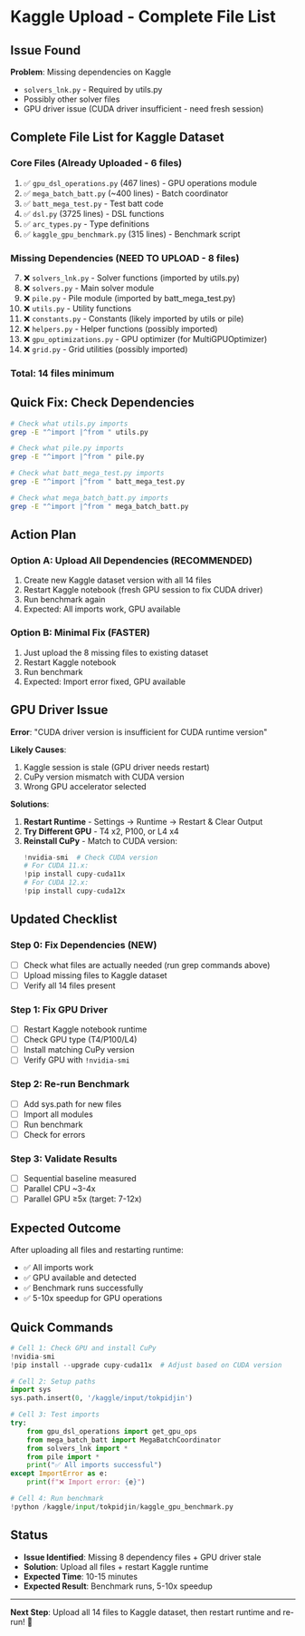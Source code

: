 # Kaggle Upload - Complete File List

## Issue Found

**Problem**: Missing dependencies on Kaggle
- `solvers_lnk.py` - Required by utils.py
- Possibly other solver files
- GPU driver issue (CUDA driver insufficient - need fresh session)

## Complete File List for Kaggle Dataset

### Core Files (Already Uploaded - 6 files)
1. ✅ `gpu_dsl_operations.py` (467 lines) - GPU operations module
2. ✅ `mega_batch_batt.py` (~400 lines) - Batch coordinator
3. ✅ `batt_mega_test.py` - Test batt code
4. ✅ `dsl.py` (3725 lines) - DSL functions
5. ✅ `arc_types.py` - Type definitions
6. ✅ `kaggle_gpu_benchmark.py` (315 lines) - Benchmark script

### Missing Dependencies (NEED TO UPLOAD - 8 files)
7. ❌ `solvers_lnk.py` - Solver functions (imported by utils.py)
8. ❌ `solvers.py` - Main solver module
9. ❌ `pile.py` - Pile module (imported by batt_mega_test.py)
10. ❌ `utils.py` - Utility functions
11. ❌ `constants.py` - Constants (likely imported by utils or pile)
12. ❌ `helpers.py` - Helper functions (possibly imported)
13. ❌ `gpu_optimizations.py` - GPU optimizer (for MultiGPUOptimizer)
14. ❌ `grid.py` - Grid utilities (possibly imported)

### Total: 14 files minimum

## Quick Fix: Check Dependencies

```bash
# Check what utils.py imports
grep -E "^import |^from " utils.py

# Check what pile.py imports
grep -E "^import |^from " pile.py

# Check what batt_mega_test.py imports
grep -E "^import |^from " batt_mega_test.py

# Check what mega_batch_batt.py imports
grep -E "^import |^from " mega_batch_batt.py
```

## Action Plan

### Option A: Upload All Dependencies (RECOMMENDED)
1. Create new Kaggle dataset version with all 14 files
2. Restart Kaggle notebook (fresh GPU session to fix CUDA driver)
3. Run benchmark again
4. Expected: All imports work, GPU available

### Option B: Minimal Fix (FASTER)
1. Just upload the 8 missing files to existing dataset
2. Restart Kaggle notebook
3. Run benchmark
4. Expected: Import error fixed, GPU available

## GPU Driver Issue

**Error**: "CUDA driver version is insufficient for CUDA runtime version"

**Likely Causes**:
1. Kaggle session is stale (GPU driver needs restart)
2. CuPy version mismatch with CUDA version
3. Wrong GPU accelerator selected

**Solutions**:
1. **Restart Runtime** - Settings → Runtime → Restart & Clear Output
2. **Try Different GPU** - T4 x2, P100, or L4 x4
3. **Reinstall CuPy** - Match to CUDA version:
   ```python
   !nvidia-smi  # Check CUDA version
   # For CUDA 11.x:
   !pip install cupy-cuda11x
   # For CUDA 12.x:
   !pip install cupy-cuda12x
   ```

## Updated Checklist

### Step 0: Fix Dependencies (NEW)
- [ ] Check what files are actually needed (run grep commands above)
- [ ] Upload missing files to Kaggle dataset
- [ ] Verify all 14 files present

### Step 1: Fix GPU Driver
- [ ] Restart Kaggle notebook runtime
- [ ] Check GPU type (T4/P100/L4)
- [ ] Install matching CuPy version
- [ ] Verify GPU with `!nvidia-smi`

### Step 2: Re-run Benchmark
- [ ] Add sys.path for new files
- [ ] Import all modules
- [ ] Run benchmark
- [ ] Check for errors

### Step 3: Validate Results
- [ ] Sequential baseline measured
- [ ] Parallel CPU ~3-4x
- [ ] Parallel GPU ≥5x (target: 7-12x)

## Expected Outcome

After uploading all files and restarting runtime:
- ✅ All imports work
- ✅ GPU available and detected
- ✅ Benchmark runs successfully
- ✅ 5-10x speedup for GPU operations

## Quick Commands

```python
# Cell 1: Check GPU and install CuPy
!nvidia-smi
!pip install --upgrade cupy-cuda11x  # Adjust based on CUDA version

# Cell 2: Setup paths
import sys
sys.path.insert(0, '/kaggle/input/tokpidjin')

# Cell 3: Test imports
try:
    from gpu_dsl_operations import get_gpu_ops
    from mega_batch_batt import MegaBatchCoordinator
    from solvers_lnk import *
    from pile import *
    print("✅ All imports successful")
except ImportError as e:
    print(f"❌ Import error: {e}")

# Cell 4: Run benchmark
!python /kaggle/input/tokpidjin/kaggle_gpu_benchmark.py
```

## Status

- **Issue Identified**: Missing 8 dependency files + GPU driver stale
- **Solution**: Upload all files + restart Kaggle runtime
- **Expected Time**: 10-15 minutes
- **Expected Result**: Benchmark runs, 5-10x speedup

---

**Next Step**: Upload all 14 files to Kaggle dataset, then restart runtime and re-run! 🚀

